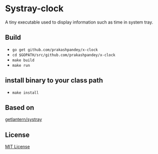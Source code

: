 # Systray-clock

A tiny executable used to display information such as time in system tray.

## Build

- `go get github.com/prakashpandey/x-clock`
- `cd $GOPATH/src/github.com/prakashpandey/x-clock`
- `make build`
- `make run`

## install binary to your class path

- `make install`

## Based on

[getlantern/systray](https://github.com/getlantern/systray)

## License

[MIT License ](LICENSE)
